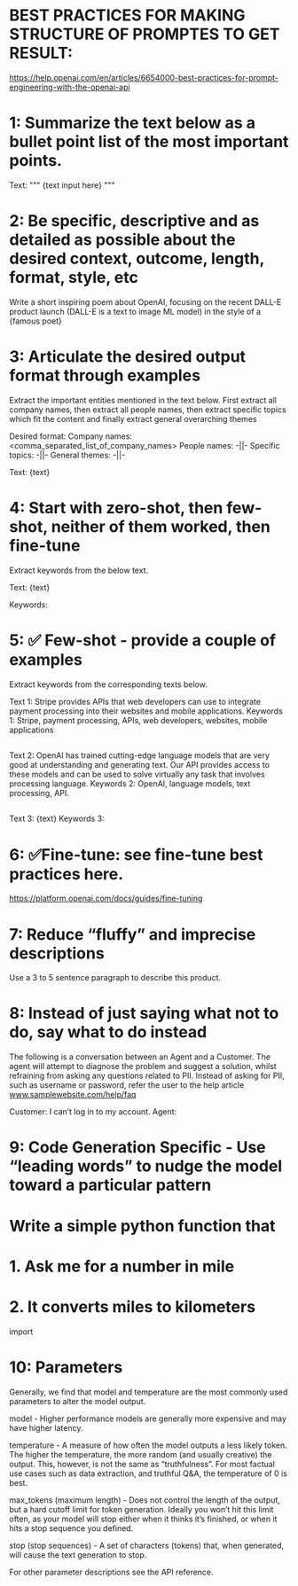 
# BEST PRACTICES FOR MAKING STRUCTURE OF PROMPTES TO GET RESULT:

https://help.openai.com/en/articles/6654000-best-practices-for-prompt-engineering-with-the-openai-api

# 1: Summarize the text below as a bullet point list of the most important points.

Text: """
{text input here}
"""

# 2: Be specific, descriptive and as detailed as possible about the desired context, outcome, length, format, style, etc 
Write a short inspiring poem about OpenAI, focusing on the recent DALL-E product launch (DALL-E is a text to image ML model) in the style of a {famous poet}

# 3: Articulate the desired output format through examples
Extract the important entities mentioned in the text below. First extract all company names, then extract all people names, then extract specific topics which fit the content and finally extract general overarching themes

Desired format:
Company names: <comma_separated_list_of_company_names>
People names: -||-
Specific topics: -||-
General themes: -||-

Text: {text}

# 4: Start with zero-shot, then few-shot, neither of them worked, then fine-tune

Extract keywords from the below text.

Text: {text}

Keywords:

# 5: ✅ Few-shot - provide a couple of examples

Extract keywords from the corresponding texts below.

Text 1: Stripe provides APIs that web developers can use to integrate payment processing into their websites and mobile applications.
Keywords 1: Stripe, payment processing, APIs, web developers, websites, mobile applications
##
Text 2: OpenAI has trained cutting-edge language models that are very good at understanding and generating text. Our API provides access to these models and can be used to solve virtually any task that involves processing language.
Keywords 2: OpenAI, language models, text processing, API.
##
Text 3: {text}
Keywords 3:

# 6: ✅Fine-tune: see fine-tune best practices here.

https://platform.openai.com/docs/guides/fine-tuning

# 7: Reduce “fluffy” and imprecise descriptions

Use a 3 to 5 sentence paragraph to describe this product.

# 8: Instead of just saying what not to do, say what to do instead

The following is a conversation between an Agent and a Customer. The agent will attempt to diagnose the problem and suggest a solution, whilst refraining from asking any questions related to PII. Instead of asking for PII, such as username or password, refer the user to the help article www.samplewebsite.com/help/faq

Customer: I can’t log in to my account.
Agent:


# 9: Code Generation Specific - Use “leading words” to nudge the model toward a particular pattern


# Write a simple python function that
# 1. Ask me for a number in mile
# 2. It converts miles to kilometers
 
import

# 10: Parameters 

Generally, we find that model and temperature are the most commonly used parameters to alter the model output.

model - Higher performance models are generally more expensive and may have higher latency.

temperature - A measure of how often the model outputs a less likely token. The higher the temperature, the more random (and usually creative) the output. This, however, is not the same as “truthfulness”. For most factual use cases such as data extraction, and truthful Q&A, the temperature of 0 is best.

max_tokens (maximum length) - Does not control the length of the output, but a hard cutoff limit for token generation. Ideally you won’t hit this limit often, as your model will stop either when it thinks it’s finished, or when it hits a stop sequence you defined.

stop (stop sequences) - A set of characters (tokens) that, when generated, will cause the text generation to stop.

For other parameter descriptions see the API reference. 

























